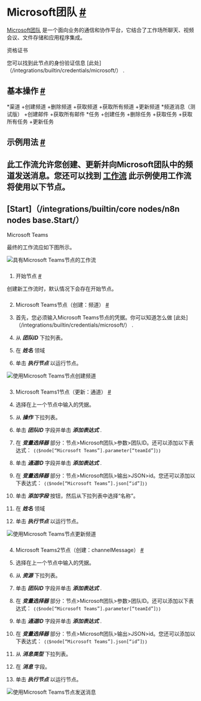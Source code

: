 


 Microsoft团队
 [#](#microsoft团队 "永久链接")
=========================================================



[Microsoft团队](https://teams.microsoft.com/) 
 是一个面向业务的通信和协作平台，它结合了工作场所聊天、视频会议、文件存储和应用程序集成。
 




 资格证书
 



 您可以找到此节点的身份验证信息
 [此处]（/integrations/builtin/credentials/microsoft/）
 .
 




 基本操作
 [#](#基本操作 "永久链接")
-----------------------------------------------------------


*渠道
	+创建频道
	+删除频道
	+获取频道
	+获取所有频道
	+更新频道
*频道消息（测试版）
	+创建邮件
	+获取所有邮件
*任务
	+创建任务
	+删除任务
	+获取任务
	+获取所有任务
	+更新任务



 示例用法
 [#](#示例用法 "永久链接")
-----------------------------------------------------



 此工作流允许您创建、更新并向Microsoft团队中的频道发送消息。您还可以找到
 [工作流](https://n8n.io/workflows/680) 
 此示例使用工作流将使用以下节点。
-
 [Start]（/integrations/builtin/core nodes/n8n nodes base.Start/）
 -
 Microsoft Teams




 最终的工作流应如下图所示。
 



![具有Microsoft Teams节点的工作流](https://d33wubrfki0l68.cloudfront.net/26464039ded4acb45aaa8bb0e925f5d6c3b5090c/2b73c/_images/integrations/builtin/app-nodes/microsoftteams/workflow.png)



### 
 1. 开始节点
 [#](#1-start-node "永久链接")



 创建新工作流时，默认情况下会存在开始节点。
 


### 
 2. Microsoft Teams节点（创建：频道）
 [#](#2-microsoft-teams-node-create-channel "永久链接")


1. 首先，您必须输入Microsoft Teams节点的凭据。你可以知道怎么做
 [此处]（/integrations/builtin/credentials/microsoft/）
 .
2. 从
 ***团队ID***
 下拉列表。
3. 在
 ***姓名***
 领域
4. 单击
 ***执行节点***
 以运行节点。



![使用Microsoft Teams节点创建频道](https://d33wubrfki0l68.cloudfront.net/7b85035f852863a6357a56ea9a26e2956f95fbc3/e71a7/_images/integrations/builtin/app-nodes/microsoftteams/microsoftteams_node.png)



### 
 3. Microsoft Teams1节点（更新：通道）
 [#](#3-microsoft-teams1-node-update频道 "永久链接")


1. 选择在上一个节点中输入的凭据。
2. 从
 ***操作***
 下拉列表。
3. 单击
 ***团队ID***
 字段并单击
 ***添加表达式***
 .
4. 在
 ***变量选择器***
 部分：节点>Microsoft团队>参数>团队ID。还可以添加以下表达式：
 `｛｛$node[“Microsoft Teams”].parameter[“teamId”]｝｝`
5. 单击
 ***通道ID***
 字段并单击
 ***添加表达式***
 .
6. 在
 ***变量选择器***
 部分：节点>Microsoft团队>输出>JSON>id。您还可以添加以下表达式：
 `｛｛$node[“Microsoft Teams”].json[“id”]｝｝`
7. 单击
 ***添加字段***
 按钮，然后从下拉列表中选择“名称”。
8. 在
 ***姓名***
 领域
9. 单击
 ***执行节点***
 以运行节点。



![使用Microsoft Teams节点更新频道](https://d33wubrfki0l68.cloudfront.net/634addfe9df8e129915ec0d8fe1b7107a289d929/3d6ac/_images/integrations/builtin/app-nodes/microsoftteams/microsoftteams1_node.png)



### 
 4. Microsoft Teams2节点（创建：channelMessage）
 [#](#4-microsoft-teams2-node-create-channelmessage "永久链接")


1. 选择在上一个节点中输入的凭据。
2. 从
 ***资源***
 下拉列表。
3. 单击
 ***团队ID***
 字段并单击
 ***添加表达式***
 .
4. 在
 ***变量选择器***
 部分：节点>Microsoft团队>参数>团队ID。还可以添加以下表达式：
 `｛｛$node[“Microsoft Teams”].parameter[“teamId”]｝｝`
5. 单击
 ***通道ID***
 字段并单击
 ***添加表达式***
 .
6. 在
 ***变量选择器***
 部分：节点>Microsoft团队>输出>JSON>id。您还可以添加以下表达式：
 `｛｛$node[“Microsoft Teams”].json[“id”]｝｝`
7. 从
 ***消息类型***
 下拉列表。
8. 在
 ***消息***
 字段。
9. 单击
 ***执行节点***
 以运行节点。



![使用Microsoft Teams节点发送消息](https://d33wubrfki0l68.cloudfront.net/362d56931c00aa1aad135183286b99c0d08e05fb/f4d4d/_images/integrations/builtin/app-nodes/microsoftteams/microsoftteams2_node.png)





